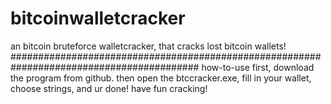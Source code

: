 # bitcoinwalletcracker
an bitcoin bruteforce walletcracker, that cracks lost bitcoin wallets!
##########################################################################################
how-to-use
first, download the program from github. then open the btccracker.exe, fill in your wallet, choose strings, and ur done! have fun cracking!
